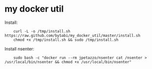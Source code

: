 my docker util
==========

Install:

```
	curl -L -o /tmp/install.sh https://raw.github.com/bySabi/my_docker_util/master/install.sh
	chmod +x /tmp/install.sh && sudo /tmp/install.sh
```

Install nsenter:

```
	sudo bash -c "docker run --rm jpetazzo/nsenter cat /nsenter > /usr/local/bin/nsenter && chmod +x /usr/local/bin/nsenter"
```
